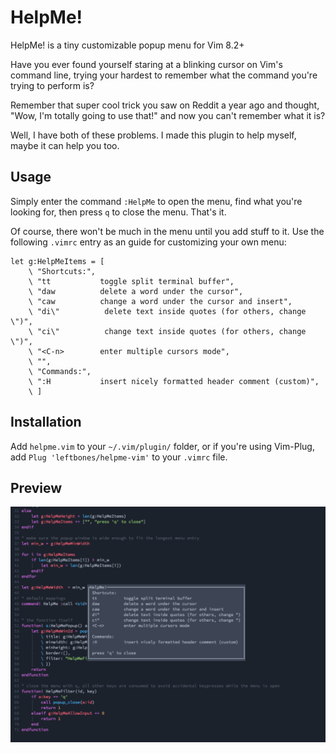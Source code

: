 # HelpMe!
HelpMe! is a tiny customizable popup menu for Vim 8.2+

Have you ever found yourself staring at a blinking cursor on Vim's command line, trying your hardest to remember what the command you're trying to perform is?

Remember that super cool trick you saw on Reddit a year ago and thought, "Wow, I'm totally going to use that!" and now you can't remember what it is?

Well, I have both of these problems. I made this plugin to help myself, maybe it can help you too.

## Usage
Simply enter the command `:HelpMe` to open the menu, find what you're looking for, then press `q` to close the menu. That's it.

Of course, there won't be much in the menu until you add stuff to it. Use the following `.vimrc` entry as an guide for customizing your own menu:

```
let g:HelpMeItems = [
    \ "Shortcuts:",
    \ "tt           toggle split terminal buffer",
    \ "daw          delete a word under the cursor",
    \ "caw          change a word under the cursor and insert",
    \ "di\"          delete text inside quotes (for others, change \")",
    \ "ci\"          change text inside quotes (for others, change \")",
    \ "<C-n>        enter multiple cursors mode",
    \ "",
    \ "Commands:",
    \ ":H           insert nicely formatted header comment (custom)",
    \ ]
```

## Installation
Add `helpme.vim` to your `~/.vim/plugin/` folder, or if you're using Vim-Plug, add `Plug 'leftbones/helpme-vim'` to your `.vimrc` file.

## Preview
![helpme](/helpme_preview.png)
